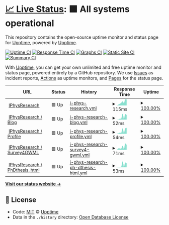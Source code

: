 # [📈 Live Status](https://demo.upptime.js.org): <!--live status--> **🟩 All systems operational**

This repository contains the open-source uptime monitor and status page for [Upptime](https://upptime.js.org), powered by [Upptime](https://github.com/upptime/upptime).

[![Uptime CI](https://github.com/koj-co/upptime/workflows/Uptime%20CI/badge.svg)](https://github.com/koj-co/upptime/actions?query=workflow%3A%22Uptime+CI%22)
[![Response Time CI](https://github.com/koj-co/upptime/workflows/Response%20Time%20CI/badge.svg)](https://github.com/koj-co/upptime/actions?query=workflow%3A%22Response+Time+CI%22)
[![Graphs CI](https://github.com/koj-co/upptime/workflows/Graphs%20CI/badge.svg)](https://github.com/koj-co/upptime/actions?query=workflow%3A%22Graphs+CI%22)
[![Static Site CI](https://github.com/koj-co/upptime/workflows/Static%20Site%20CI/badge.svg)](https://github.com/koj-co/upptime/actions?query=workflow%3A%22Static+Site+CI%22)
[![Summary CI](https://github.com/koj-co/upptime/workflows/Summary%20CI/badge.svg)](https://github.com/koj-co/upptime/actions?query=workflow%3A%22Summary+CI%22)

With [Upptime](https://upptime.js.org), you can get your own unlimited and free uptime monitor and status page, powered entirely by a GitHub repository. We use [Issues](https://github.com/upptime/upptime/issues) as incident reports, [Actions](https://github.com/iphysresearch/status/actions) as uptime monitors, and [Pages](https://demo.upptime.js.org) for the status page.

<!--start: status pages-->
<!-- This summary is generated by Upptime (https://github.com/upptime/upptime) -->
<!-- Do not edit this manually, your changes will be overwritten -->
<!-- prettier-ignore -->
| URL | Status | History | Response Time | Uptime |
| --- | ------ | ------- | ------------- | ------ |
| <img alt="" src="https://icons.duckduckgo.com/ip3/iphysresearch.github.io.ico" height="13"> [IPhysResearch](https://iphysresearch.github.io/) | 🟩 Up | [i-phys-research.yml](https://github.com/iphysresearch/status/commits/HEAD/history/i-phys-research.yml) | <details><summary><img alt="Response time graph" src="./graphs/i-phys-research/response-time-week.png" height="20"> 115ms</summary><br><a href="https://iphysresearch.github.io/status/history/i-phys-research"><img alt="Response time 79" src="https://img.shields.io/endpoint?url=https%3A%2F%2Fraw.githubusercontent.com%2Fiphysresearch%2Fstatus%2FHEAD%2Fapi%2Fi-phys-research%2Fresponse-time.json"></a><br><a href="https://iphysresearch.github.io/status/history/i-phys-research"><img alt="24-hour response time 81" src="https://img.shields.io/endpoint?url=https%3A%2F%2Fraw.githubusercontent.com%2Fiphysresearch%2Fstatus%2FHEAD%2Fapi%2Fi-phys-research%2Fresponse-time-day.json"></a><br><a href="https://iphysresearch.github.io/status/history/i-phys-research"><img alt="7-day response time 115" src="https://img.shields.io/endpoint?url=https%3A%2F%2Fraw.githubusercontent.com%2Fiphysresearch%2Fstatus%2FHEAD%2Fapi%2Fi-phys-research%2Fresponse-time-week.json"></a><br><a href="https://iphysresearch.github.io/status/history/i-phys-research"><img alt="30-day response time 89" src="https://img.shields.io/endpoint?url=https%3A%2F%2Fraw.githubusercontent.com%2Fiphysresearch%2Fstatus%2FHEAD%2Fapi%2Fi-phys-research%2Fresponse-time-month.json"></a><br><a href="https://iphysresearch.github.io/status/history/i-phys-research"><img alt="1-year response time 80" src="https://img.shields.io/endpoint?url=https%3A%2F%2Fraw.githubusercontent.com%2Fiphysresearch%2Fstatus%2FHEAD%2Fapi%2Fi-phys-research%2Fresponse-time-year.json"></a></details> | <details><summary><a href="https://iphysresearch.github.io/status/history/i-phys-research">100.00%</a></summary><a href="https://iphysresearch.github.io/status/history/i-phys-research"><img alt="All-time uptime 100.00%" src="https://img.shields.io/endpoint?url=https%3A%2F%2Fraw.githubusercontent.com%2Fiphysresearch%2Fstatus%2FHEAD%2Fapi%2Fi-phys-research%2Fuptime.json"></a><br><a href="https://iphysresearch.github.io/status/history/i-phys-research"><img alt="24-hour uptime 100.00%" src="https://img.shields.io/endpoint?url=https%3A%2F%2Fraw.githubusercontent.com%2Fiphysresearch%2Fstatus%2FHEAD%2Fapi%2Fi-phys-research%2Fuptime-day.json"></a><br><a href="https://iphysresearch.github.io/status/history/i-phys-research"><img alt="7-day uptime 100.00%" src="https://img.shields.io/endpoint?url=https%3A%2F%2Fraw.githubusercontent.com%2Fiphysresearch%2Fstatus%2FHEAD%2Fapi%2Fi-phys-research%2Fuptime-week.json"></a><br><a href="https://iphysresearch.github.io/status/history/i-phys-research"><img alt="30-day uptime 100.00%" src="https://img.shields.io/endpoint?url=https%3A%2F%2Fraw.githubusercontent.com%2Fiphysresearch%2Fstatus%2FHEAD%2Fapi%2Fi-phys-research%2Fuptime-month.json"></a><br><a href="https://iphysresearch.github.io/status/history/i-phys-research"><img alt="1-year uptime 100.00%" src="https://img.shields.io/endpoint?url=https%3A%2F%2Fraw.githubusercontent.com%2Fiphysresearch%2Fstatus%2FHEAD%2Fapi%2Fi-phys-research%2Fuptime-year.json"></a></details>
| <img alt="" src="https://icons.duckduckgo.com/ip3/iphysresearch.github.io.ico" height="13"> [IPhysResearch / Blog](https://iphysresearch.github.io/blog/) | 🟩 Up | [i-phys-research-blog.yml](https://github.com/iphysresearch/status/commits/HEAD/history/i-phys-research-blog.yml) | <details><summary><img alt="Response time graph" src="./graphs/i-phys-research-blog/response-time-week.png" height="20"> 52ms</summary><br><a href="https://iphysresearch.github.io/status/history/i-phys-research-blog"><img alt="Response time 42" src="https://img.shields.io/endpoint?url=https%3A%2F%2Fraw.githubusercontent.com%2Fiphysresearch%2Fstatus%2FHEAD%2Fapi%2Fi-phys-research-blog%2Fresponse-time.json"></a><br><a href="https://iphysresearch.github.io/status/history/i-phys-research-blog"><img alt="24-hour response time 18" src="https://img.shields.io/endpoint?url=https%3A%2F%2Fraw.githubusercontent.com%2Fiphysresearch%2Fstatus%2FHEAD%2Fapi%2Fi-phys-research-blog%2Fresponse-time-day.json"></a><br><a href="https://iphysresearch.github.io/status/history/i-phys-research-blog"><img alt="7-day response time 52" src="https://img.shields.io/endpoint?url=https%3A%2F%2Fraw.githubusercontent.com%2Fiphysresearch%2Fstatus%2FHEAD%2Fapi%2Fi-phys-research-blog%2Fresponse-time-week.json"></a><br><a href="https://iphysresearch.github.io/status/history/i-phys-research-blog"><img alt="30-day response time 39" src="https://img.shields.io/endpoint?url=https%3A%2F%2Fraw.githubusercontent.com%2Fiphysresearch%2Fstatus%2FHEAD%2Fapi%2Fi-phys-research-blog%2Fresponse-time-month.json"></a><br><a href="https://iphysresearch.github.io/status/history/i-phys-research-blog"><img alt="1-year response time 43" src="https://img.shields.io/endpoint?url=https%3A%2F%2Fraw.githubusercontent.com%2Fiphysresearch%2Fstatus%2FHEAD%2Fapi%2Fi-phys-research-blog%2Fresponse-time-year.json"></a></details> | <details><summary><a href="https://iphysresearch.github.io/status/history/i-phys-research-blog">100.00%</a></summary><a href="https://iphysresearch.github.io/status/history/i-phys-research-blog"><img alt="All-time uptime 94.08%" src="https://img.shields.io/endpoint?url=https%3A%2F%2Fraw.githubusercontent.com%2Fiphysresearch%2Fstatus%2FHEAD%2Fapi%2Fi-phys-research-blog%2Fuptime.json"></a><br><a href="https://iphysresearch.github.io/status/history/i-phys-research-blog"><img alt="24-hour uptime 100.00%" src="https://img.shields.io/endpoint?url=https%3A%2F%2Fraw.githubusercontent.com%2Fiphysresearch%2Fstatus%2FHEAD%2Fapi%2Fi-phys-research-blog%2Fuptime-day.json"></a><br><a href="https://iphysresearch.github.io/status/history/i-phys-research-blog"><img alt="7-day uptime 100.00%" src="https://img.shields.io/endpoint?url=https%3A%2F%2Fraw.githubusercontent.com%2Fiphysresearch%2Fstatus%2FHEAD%2Fapi%2Fi-phys-research-blog%2Fuptime-week.json"></a><br><a href="https://iphysresearch.github.io/status/history/i-phys-research-blog"><img alt="30-day uptime 100.00%" src="https://img.shields.io/endpoint?url=https%3A%2F%2Fraw.githubusercontent.com%2Fiphysresearch%2Fstatus%2FHEAD%2Fapi%2Fi-phys-research-blog%2Fuptime-month.json"></a><br><a href="https://iphysresearch.github.io/status/history/i-phys-research-blog"><img alt="1-year uptime 97.92%" src="https://img.shields.io/endpoint?url=https%3A%2F%2Fraw.githubusercontent.com%2Fiphysresearch%2Fstatus%2FHEAD%2Fapi%2Fi-phys-research-blog%2Fuptime-year.json"></a></details>
| <img alt="" src="https://icons.duckduckgo.com/ip3/iphysresearch.github.io.ico" height="13"> [IPhysResearch / Profile](https://iphysresearch.github.io/-he.wang/) | 🟩 Up | [i-phys-research-profile.yml](https://github.com/iphysresearch/status/commits/HEAD/history/i-phys-research-profile.yml) | <details><summary><img alt="Response time graph" src="./graphs/i-phys-research-profile/response-time-week.png" height="20"> 54ms</summary><br><a href="https://iphysresearch.github.io/status/history/i-phys-research-profile"><img alt="Response time 41" src="https://img.shields.io/endpoint?url=https%3A%2F%2Fraw.githubusercontent.com%2Fiphysresearch%2Fstatus%2FHEAD%2Fapi%2Fi-phys-research-profile%2Fresponse-time.json"></a><br><a href="https://iphysresearch.github.io/status/history/i-phys-research-profile"><img alt="24-hour response time 20" src="https://img.shields.io/endpoint?url=https%3A%2F%2Fraw.githubusercontent.com%2Fiphysresearch%2Fstatus%2FHEAD%2Fapi%2Fi-phys-research-profile%2Fresponse-time-day.json"></a><br><a href="https://iphysresearch.github.io/status/history/i-phys-research-profile"><img alt="7-day response time 54" src="https://img.shields.io/endpoint?url=https%3A%2F%2Fraw.githubusercontent.com%2Fiphysresearch%2Fstatus%2FHEAD%2Fapi%2Fi-phys-research-profile%2Fresponse-time-week.json"></a><br><a href="https://iphysresearch.github.io/status/history/i-phys-research-profile"><img alt="30-day response time 43" src="https://img.shields.io/endpoint?url=https%3A%2F%2Fraw.githubusercontent.com%2Fiphysresearch%2Fstatus%2FHEAD%2Fapi%2Fi-phys-research-profile%2Fresponse-time-month.json"></a><br><a href="https://iphysresearch.github.io/status/history/i-phys-research-profile"><img alt="1-year response time 42" src="https://img.shields.io/endpoint?url=https%3A%2F%2Fraw.githubusercontent.com%2Fiphysresearch%2Fstatus%2FHEAD%2Fapi%2Fi-phys-research-profile%2Fresponse-time-year.json"></a></details> | <details><summary><a href="https://iphysresearch.github.io/status/history/i-phys-research-profile">100.00%</a></summary><a href="https://iphysresearch.github.io/status/history/i-phys-research-profile"><img alt="All-time uptime 100.00%" src="https://img.shields.io/endpoint?url=https%3A%2F%2Fraw.githubusercontent.com%2Fiphysresearch%2Fstatus%2FHEAD%2Fapi%2Fi-phys-research-profile%2Fuptime.json"></a><br><a href="https://iphysresearch.github.io/status/history/i-phys-research-profile"><img alt="24-hour uptime 100.00%" src="https://img.shields.io/endpoint?url=https%3A%2F%2Fraw.githubusercontent.com%2Fiphysresearch%2Fstatus%2FHEAD%2Fapi%2Fi-phys-research-profile%2Fuptime-day.json"></a><br><a href="https://iphysresearch.github.io/status/history/i-phys-research-profile"><img alt="7-day uptime 100.00%" src="https://img.shields.io/endpoint?url=https%3A%2F%2Fraw.githubusercontent.com%2Fiphysresearch%2Fstatus%2FHEAD%2Fapi%2Fi-phys-research-profile%2Fuptime-week.json"></a><br><a href="https://iphysresearch.github.io/status/history/i-phys-research-profile"><img alt="30-day uptime 100.00%" src="https://img.shields.io/endpoint?url=https%3A%2F%2Fraw.githubusercontent.com%2Fiphysresearch%2Fstatus%2FHEAD%2Fapi%2Fi-phys-research-profile%2Fuptime-month.json"></a><br><a href="https://iphysresearch.github.io/status/history/i-phys-research-profile"><img alt="1-year uptime 100.00%" src="https://img.shields.io/endpoint?url=https%3A%2F%2Fraw.githubusercontent.com%2Fiphysresearch%2Fstatus%2FHEAD%2Fapi%2Fi-phys-research-profile%2Fuptime-year.json"></a></details>
| <img alt="" src="https://icons.duckduckgo.com/ip3/iphysresearch.github.io.ico" height="13"> [IPhysResearch / Survey4GWML](https://iphysresearch.github.io/Survey4GWML/) | 🟩 Up | [i-phys-research-survey4-gwml.yml](https://github.com/iphysresearch/status/commits/HEAD/history/i-phys-research-survey4-gwml.yml) | <details><summary><img alt="Response time graph" src="./graphs/i-phys-research-survey4-gwml/response-time-week.png" height="20"> 71ms</summary><br><a href="https://iphysresearch.github.io/status/history/i-phys-research-survey4-gwml"><img alt="Response time 64" src="https://img.shields.io/endpoint?url=https%3A%2F%2Fraw.githubusercontent.com%2Fiphysresearch%2Fstatus%2FHEAD%2Fapi%2Fi-phys-research-survey4-gwml%2Fresponse-time.json"></a><br><a href="https://iphysresearch.github.io/status/history/i-phys-research-survey4-gwml"><img alt="24-hour response time 45" src="https://img.shields.io/endpoint?url=https%3A%2F%2Fraw.githubusercontent.com%2Fiphysresearch%2Fstatus%2FHEAD%2Fapi%2Fi-phys-research-survey4-gwml%2Fresponse-time-day.json"></a><br><a href="https://iphysresearch.github.io/status/history/i-phys-research-survey4-gwml"><img alt="7-day response time 71" src="https://img.shields.io/endpoint?url=https%3A%2F%2Fraw.githubusercontent.com%2Fiphysresearch%2Fstatus%2FHEAD%2Fapi%2Fi-phys-research-survey4-gwml%2Fresponse-time-week.json"></a><br><a href="https://iphysresearch.github.io/status/history/i-phys-research-survey4-gwml"><img alt="30-day response time 65" src="https://img.shields.io/endpoint?url=https%3A%2F%2Fraw.githubusercontent.com%2Fiphysresearch%2Fstatus%2FHEAD%2Fapi%2Fi-phys-research-survey4-gwml%2Fresponse-time-month.json"></a><br><a href="https://iphysresearch.github.io/status/history/i-phys-research-survey4-gwml"><img alt="1-year response time 67" src="https://img.shields.io/endpoint?url=https%3A%2F%2Fraw.githubusercontent.com%2Fiphysresearch%2Fstatus%2FHEAD%2Fapi%2Fi-phys-research-survey4-gwml%2Fresponse-time-year.json"></a></details> | <details><summary><a href="https://iphysresearch.github.io/status/history/i-phys-research-survey4-gwml">100.00%</a></summary><a href="https://iphysresearch.github.io/status/history/i-phys-research-survey4-gwml"><img alt="All-time uptime 99.61%" src="https://img.shields.io/endpoint?url=https%3A%2F%2Fraw.githubusercontent.com%2Fiphysresearch%2Fstatus%2FHEAD%2Fapi%2Fi-phys-research-survey4-gwml%2Fuptime.json"></a><br><a href="https://iphysresearch.github.io/status/history/i-phys-research-survey4-gwml"><img alt="24-hour uptime 100.00%" src="https://img.shields.io/endpoint?url=https%3A%2F%2Fraw.githubusercontent.com%2Fiphysresearch%2Fstatus%2FHEAD%2Fapi%2Fi-phys-research-survey4-gwml%2Fuptime-day.json"></a><br><a href="https://iphysresearch.github.io/status/history/i-phys-research-survey4-gwml"><img alt="7-day uptime 100.00%" src="https://img.shields.io/endpoint?url=https%3A%2F%2Fraw.githubusercontent.com%2Fiphysresearch%2Fstatus%2FHEAD%2Fapi%2Fi-phys-research-survey4-gwml%2Fuptime-week.json"></a><br><a href="https://iphysresearch.github.io/status/history/i-phys-research-survey4-gwml"><img alt="30-day uptime 100.00%" src="https://img.shields.io/endpoint?url=https%3A%2F%2Fraw.githubusercontent.com%2Fiphysresearch%2Fstatus%2FHEAD%2Fapi%2Fi-phys-research-survey4-gwml%2Fuptime-month.json"></a><br><a href="https://iphysresearch.github.io/status/history/i-phys-research-survey4-gwml"><img alt="1-year uptime 99.09%" src="https://img.shields.io/endpoint?url=https%3A%2F%2Fraw.githubusercontent.com%2Fiphysresearch%2Fstatus%2FHEAD%2Fapi%2Fi-phys-research-survey4-gwml%2Fuptime-year.json"></a></details>
| <img alt="" src="https://icons.duckduckgo.com/ip3/iphysresearch.github.io.ico" height="13"> [IPhysResearch / PhDthesis_html](https://iphysresearch.github.io/PhDthesis_html/) | 🟩 Up | [i-phys-research-ph-dthesis-html.yml](https://github.com/iphysresearch/status/commits/HEAD/history/i-phys-research-ph-dthesis-html.yml) | <details><summary><img alt="Response time graph" src="./graphs/i-phys-research-ph-dthesis-html/response-time-week.png" height="20"> 53ms</summary><br><a href="https://iphysresearch.github.io/status/history/i-phys-research-ph-dthesis-html"><img alt="Response time 40" src="https://img.shields.io/endpoint?url=https%3A%2F%2Fraw.githubusercontent.com%2Fiphysresearch%2Fstatus%2FHEAD%2Fapi%2Fi-phys-research-ph-dthesis-html%2Fresponse-time.json"></a><br><a href="https://iphysresearch.github.io/status/history/i-phys-research-ph-dthesis-html"><img alt="24-hour response time 18" src="https://img.shields.io/endpoint?url=https%3A%2F%2Fraw.githubusercontent.com%2Fiphysresearch%2Fstatus%2FHEAD%2Fapi%2Fi-phys-research-ph-dthesis-html%2Fresponse-time-day.json"></a><br><a href="https://iphysresearch.github.io/status/history/i-phys-research-ph-dthesis-html"><img alt="7-day response time 53" src="https://img.shields.io/endpoint?url=https%3A%2F%2Fraw.githubusercontent.com%2Fiphysresearch%2Fstatus%2FHEAD%2Fapi%2Fi-phys-research-ph-dthesis-html%2Fresponse-time-week.json"></a><br><a href="https://iphysresearch.github.io/status/history/i-phys-research-ph-dthesis-html"><img alt="30-day response time 40" src="https://img.shields.io/endpoint?url=https%3A%2F%2Fraw.githubusercontent.com%2Fiphysresearch%2Fstatus%2FHEAD%2Fapi%2Fi-phys-research-ph-dthesis-html%2Fresponse-time-month.json"></a><br><a href="https://iphysresearch.github.io/status/history/i-phys-research-ph-dthesis-html"><img alt="1-year response time 42" src="https://img.shields.io/endpoint?url=https%3A%2F%2Fraw.githubusercontent.com%2Fiphysresearch%2Fstatus%2FHEAD%2Fapi%2Fi-phys-research-ph-dthesis-html%2Fresponse-time-year.json"></a></details> | <details><summary><a href="https://iphysresearch.github.io/status/history/i-phys-research-ph-dthesis-html">100.00%</a></summary><a href="https://iphysresearch.github.io/status/history/i-phys-research-ph-dthesis-html"><img alt="All-time uptime 100.00%" src="https://img.shields.io/endpoint?url=https%3A%2F%2Fraw.githubusercontent.com%2Fiphysresearch%2Fstatus%2FHEAD%2Fapi%2Fi-phys-research-ph-dthesis-html%2Fuptime.json"></a><br><a href="https://iphysresearch.github.io/status/history/i-phys-research-ph-dthesis-html"><img alt="24-hour uptime 100.00%" src="https://img.shields.io/endpoint?url=https%3A%2F%2Fraw.githubusercontent.com%2Fiphysresearch%2Fstatus%2FHEAD%2Fapi%2Fi-phys-research-ph-dthesis-html%2Fuptime-day.json"></a><br><a href="https://iphysresearch.github.io/status/history/i-phys-research-ph-dthesis-html"><img alt="7-day uptime 100.00%" src="https://img.shields.io/endpoint?url=https%3A%2F%2Fraw.githubusercontent.com%2Fiphysresearch%2Fstatus%2FHEAD%2Fapi%2Fi-phys-research-ph-dthesis-html%2Fuptime-week.json"></a><br><a href="https://iphysresearch.github.io/status/history/i-phys-research-ph-dthesis-html"><img alt="30-day uptime 100.00%" src="https://img.shields.io/endpoint?url=https%3A%2F%2Fraw.githubusercontent.com%2Fiphysresearch%2Fstatus%2FHEAD%2Fapi%2Fi-phys-research-ph-dthesis-html%2Fuptime-month.json"></a><br><a href="https://iphysresearch.github.io/status/history/i-phys-research-ph-dthesis-html"><img alt="1-year uptime 100.00%" src="https://img.shields.io/endpoint?url=https%3A%2F%2Fraw.githubusercontent.com%2Fiphysresearch%2Fstatus%2FHEAD%2Fapi%2Fi-phys-research-ph-dthesis-html%2Fuptime-year.json"></a></details>

<!--end: status pages-->

[**Visit our status website →**](https://demo.upptime.js.org)

## 📄 License

- Code: [MIT](./LICENSE) © [Upptime](https://upptime.js.org)
- Data in the `./history` directory: [Open Database License](https://opendatacommons.org/licenses/odbl/1-0/)
